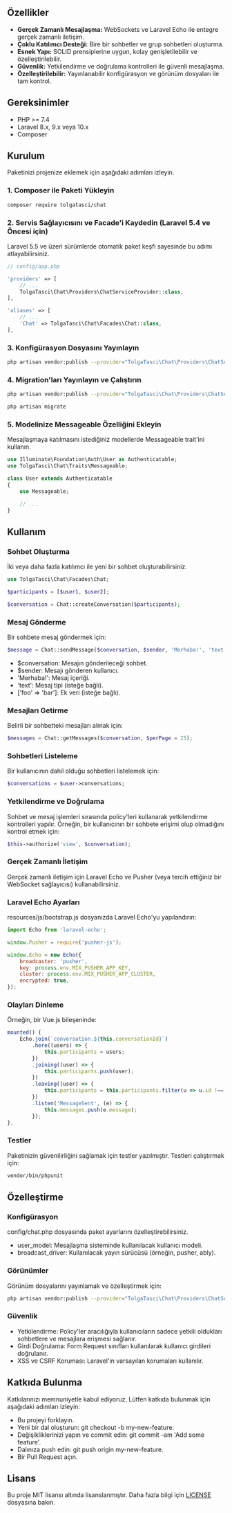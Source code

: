 ## Özellikler

- **Gerçek Zamanlı Mesajlaşma:** WebSockets ve Laravel Echo ile entegre gerçek zamanlı iletişim.
- **Çoklu Katılımcı Desteği:** Bire bir sohbetler ve grup sohbetleri oluşturma.
- **Esnek Yapı:** SOLID prensiplerine uygun, kolay genişletilebilir ve özelleştirilebilir.
- **Güvenlik:** Yetkilendirme ve doğrulama kontrolleri ile güvenli mesajlaşma.
- **Özelleştirilebilir:** Yayınlanabilir konfigürasyon ve görünüm dosyaları ile tam kontrol.

## Gereksinimler

- PHP >= 7.4
- Laravel 8.x, 9.x veya 10.x
- Composer

## Kurulum

Paketinizi projenize eklemek için aşağıdaki adımları izleyin.

### 1. Composer ile Paketi Yükleyin

```bash
composer require tolgatasci/chat
```

### 2. Servis Sağlayıcısını ve Facade'i Kaydedin (Laravel 5.4 ve Öncesi için)
Laravel 5.5 ve üzeri sürümlerde otomatik paket keşfi sayesinde bu adımı atlayabilirsiniz.
```php
// config/app.php

'providers' => [
    // ...
    TolgaTasci\Chat\Providers\ChatServiceProvider::class,
],

'aliases' => [
    // ...
    'Chat' => TolgaTasci\Chat\Facades\Chat::class,
],

```
### 3. Konfigürasyon Dosyasını Yayınlayın

```bash
php artisan vendor:publish --provider="TolgaTasci\Chat\Providers\ChatServiceProvider" --tag="config"
```

### 4. Migration'ları Yayınlayın ve Çalıştırın

```bash
php artisan vendor:publish --provider="TolgaTasci\Chat\Providers\ChatServiceProvider" --tag="migrations"

php artisan migrate
```

### 5. Modelinize Messageable Özelliğini Ekleyin
Mesajlaşmaya katılmasını istediğiniz modellerde Messageable trait'ini kullanın.
```php
use Illuminate\Foundation\Auth\User as Authenticatable;
use TolgaTasci\Chat\Traits\Messageable;

class User extends Authenticatable
{
    use Messageable;

    // ...
}
```



## Kullanım
### Sohbet Oluşturma
İki veya daha fazla katılımcı ile yeni bir sohbet oluşturabilirsiniz.
```php
use TolgaTasci\Chat\Facades\Chat;

$participants = [$user1, $user2];

$conversation = Chat::createConversation($participants);
```
### Mesaj Gönderme
Bir sohbete mesaj göndermek için:
```php
$message = Chat::sendMessage($conversation, $sender, 'Merhaba!', 'text', ['foo' => 'bar']);
```
- $conversation: Mesajın gönderileceği sohbet.
- $sender: Mesajı gönderen kullanıcı.
- 'Merhaba!': Mesaj içeriği.
- 'text': Mesaj tipi (isteğe bağlı).
- ['foo' => 'bar']: Ek veri (isteğe bağlı).

### Mesajları Getirme
Belirli bir sohbetteki mesajları almak için:
```php
$messages = Chat::getMessages($conversation, $perPage = 25);
```
### Sohbetleri Listeleme
Bir kullanıcının dahil olduğu sohbetleri listelemek için:
```php
$conversations = $user->conversations;
```
### Yetkilendirme ve Doğrulama
Sohbet ve mesaj işlemleri sırasında policy'leri kullanarak yetkilendirme kontrolleri yapılır. Örneğin, bir kullanıcının bir sohbete erişimi olup olmadığını kontrol etmek için:
```php
$this->authorize('view', $conversation);
```
### Gerçek Zamanlı İletişim
Gerçek zamanlı iletişim için Laravel Echo ve Pusher (veya tercih ettiğiniz bir WebSocket sağlayıcısı) kullanabilirsiniz.
### Laravel Echo Ayarları
resources/js/bootstrap.js dosyanızda Laravel Echo'yu yapılandırın:

```js
import Echo from 'laravel-echo';

window.Pusher = require('pusher-js');

window.Echo = new Echo({
    broadcaster: 'pusher',
    key: process.env.MIX_PUSHER_APP_KEY,
    cluster: process.env.MIX_PUSHER_APP_CLUSTER,
    encrypted: true,
});
```

### Olayları Dinleme
Örneğin, bir Vue.js bileşeninde:

```js
mounted() {
    Echo.join(`conversation.${this.conversationId}`)
        .here((users) => {
            this.participants = users;
        })
        .joining((user) => {
            this.participants.push(user);
        })
        .leaving((user) => {
            this.participants = this.participants.filter(u => u.id !== user.id);
        })
        .listen('MessageSent', (e) => {
            this.messages.push(e.message);
        });
},
```

### Testler
Paketinizin güvenilirliğini sağlamak için testler yazılmıştır. Testleri çalıştırmak için:

```bash
vendor/bin/phpunit
```
## Özelleştirme
### Konfigürasyon

config/chat.php dosyasında paket ayarlarını özelleştirebilirsiniz.

- user_model: Mesajlaşma sisteminde kullanılacak kullanıcı modeli.
- broadcast_driver: Kullanılacak yayın sürücüsü (örneğin, pusher, ably).

### Görünümler
Görünüm dosyalarını yayınlamak ve özelleştirmek için:

```bash
php artisan vendor:publish --provider="TolgaTasci\Chat\Providers\ChatServiceProvider" --tag="views"
```
### Güvenlik
- Yetkilendirme: Policy'ler aracılığıyla kullanıcıların sadece yetkili oldukları sohbetlere ve mesajlara erişmesi sağlanır.
- Girdi Doğrulama: Form Request sınıfları kullanılarak kullanıcı girdileri doğrulanır.
- XSS ve CSRF Koruması: Laravel'in varsayılan korumaları kullanılır.
## Katkıda Bulunma
Katkılarınızı memnuniyetle kabul ediyoruz. Lütfen katkıda bulunmak için aşağıdaki adımları izleyin:

* Bu projeyi forklayın.
* Yeni bir dal oluşturun: git checkout -b my-new-feature.
* Değişikliklerinizi yapın ve commit edin: git commit -am 'Add some feature'.
* Dalınıza push edin: git push origin my-new-feature.
* Bir Pull Request açın.
## Lisans
Bu proje MIT lisansı altında lisanslanmıştır. Daha fazla bilgi için [LICENSE](LICENSE) dosyasına bakın.